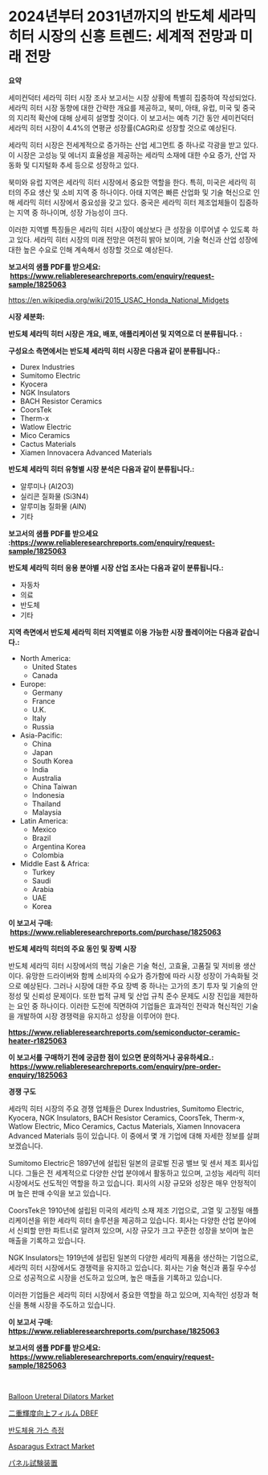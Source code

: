 <p><h1>2024년부터 2031년까지의 반도체 세라믹 히터 시장의 신흥 트렌드: 세계적 전망과 미래 전망</h1></p><p><strong>요약</strong></p>
<p><p>세미컨덕터 세라믹 히터 시장 조사 보고서는 시장 상황에 특별히 집중하여 작성되었다. 세라믹 히터 시장 동향에 대한 간략한 개요를 제공하고, 북미, 아태, 유럽, 미국 및 중국의 지리적 확산에 대해 상세히 설명할 것이다. 이 보고서는 예측 기간 동안 세미컨덕터 세라믹 히터 시장이 4.4%의 연평균 성장률(CAGR)로 성장할 것으로 예상된다.</p><p>세라믹 히터 시장은 전세계적으로 증가하는 산업 세그먼트 중 하나로 각광을 받고 있다. 이 시장은 고성능 및 에너지 효율성을 제공하는 세라믹 소재에 대한 수요 증가, 산업 자동화 및 디지털화 추세 등으로 성장하고 있다.</p><p>북미와 유럽 지역은 세라믹 히터 시장에서 중요한 역할을 한다. 특히, 미국은 세라믹 히터의 주요 생산 및 소비 지역 중 하나이다. 아태 지역은 빠른 산업화 및 기술 혁신으로 인해 세라믹 히터 시장에서 중요성을 갖고 있다. 중국은 세라믹 히터 제조업체들이 집중하는 지역 중 하나이며, 성장 가능성이 크다.</p><p>이러한 지역별 특징들은 세라믹 히터 시장이 예상보다 큰 성장을 이루어낼 수 있도록 하고 있다. 세라믹 히터 시장의 미래 전망은 여전히 밝아 보이며, 기술 혁신과 산업 성장에 대한 높은 수요로 인해 계속해서 성장할 것으로 예상된다.</p></p>
<p><strong>보고서의 샘플 PDF를 받으세요: &nbsp;<a href="https://www.reliableresearchreports.com/enquiry/request-sample/1825063">https://www.reliableresearchreports.com/enquiry/request-sample/1825063</a></strong></p>
<p><a href="https://en.wikipedia.org/wiki/2015_USAC_Honda_National_Midgets">https://en.wikipedia.org/wiki/2015_USAC_Honda_National_Midgets</a></p>
<p><strong>시장 세분화:</strong></p>
<p><strong> 반도체 세라믹 히터 시장은 개요, 배포, 애플리케이션 및 지역으로 더 분류됩니다. :</strong></p>
<p><strong>구성요소 측면에서는 반도체 세라믹 히터 시장은 다음과 같이 분류됩니다.:</strong></p>
<p><ul><li>Durex Industries</li><li>Sumitomo Electric</li><li>Kyocera</li><li>NGK Insulators</li><li>BACH Resistor Ceramics</li><li>CoorsTek</li><li>Therm-x</li><li>Watlow Electric</li><li>Mico Ceramics</li><li>Cactus Materials</li><li>Xiamen Innovacera Advanced Materials</li></ul></p>
<p><strong> 반도체 세라믹 히터 유형별 시장 분석은 다음과 같이 분류됩니다.:</strong></p>
<p><ul><li>알루미나 (Al2O3)</li><li>실리콘 질화물 (Si3N4)</li><li>알루미늄 질화물 (AlN)</li><li>기타</li></ul></p>
<p><strong>보고서의 샘플 PDF를 받으세요 :<a href="https://www.reliableresearchreports.com/enquiry/request-sample/1825063">https://www.reliableresearchreports.com/enquiry/request-sample/1825063</a></strong></p>
<p><strong> 반도체 세라믹 히터 응용 분야별 시장 산업 조사는 다음과 같이 분류됩니다.:</strong></p>
<p><ul><li>자동차</li><li>의료</li><li>반도체</li><li>기타</li></ul></p>
<p><strong>지역 측면에서 반도체 세라믹 히터 지역별로 이용 가능한 시장 플레이어는 다음과 같습니다.:</strong></p>
<p><ul>
    <li>
        North America:
        <ul>
            <li>United States</li>
            <li>Canada</li>
        </ul>
    </li>
    <li>
        Europe:
        <ul>
            <li>Germany</li>
            <li>France</li>
            <li>U.K.</li>
            <li>Italy</li>
            <li>Russia</li>
        </ul>
    </li>
    <li>
        Asia-Pacific:
        <ul>
            <li>China</li>
            <li>Japan</li>
            <li>South Korea</li>
            <li>India</li>
            <li>Australia</li>
            <li>China Taiwan</li>
            <li>Indonesia</li>
            <li>Thailand</li>
            <li>Malaysia</li>
        </ul>
    </li>
    <li>
        Latin America:
        <ul>
            <li>Mexico</li>
            <li>Brazil</li>
            <li>Argentina Korea</li>
            <li>Colombia</li>
        </ul>
    </li>
    <li>
        Middle East & Africa:
        <ul>
            <li>Turkey</li>
            <li>Saudi</li>
            <li>Arabia</li>
            <li>UAE</li>
            <li>Korea</li>
        </ul>
    </li>
    </ul></p>
<p><strong>이 보고서 구매: &nbsp;<a href="https://www.reliableresearchreports.com/purchase/1825063">https://www.reliableresearchreports.com/purchase/1825063</a></strong></p>
<p><strong>반도체 세라믹 히터의 주요 동인 및 장벽 시장</strong></p>
<p><p>반도체 세라믹 히터 시장에서의 핵심 기술은 기술 혁신, 고효율, 고품질 및 저비용 생산이다. 유망한 드라이버와 함께 소비자의 수요가 증가함에 따라 시장 성장이 가속화될 것으로 예상된다. 그러나 시장에 대한 주요 장벽 중 하나는 고가의 초기 투자 및 기술의 안정성 및 신뢰성 문제이다. 또한 법적 규제 및 산업 규칙 준수 문제도 시장 진입을 제한하는 요인 중 하나이다. 이러한 도전에 직면하여 기업들은 효과적인 전략과 혁신적인 기술을 개발하여 시장 경쟁력을 유지하고 성장을 이루어야 한다.</p></p>
<p><strong><a href="https://www.reliableresearchreports.com/semiconductor-ceramic-heater-r1825063">https://www.reliableresearchreports.com/semiconductor-ceramic-heater-r1825063</a></strong></p>
<p><strong>이 보고서를 구매하기 전에 궁금한 점이 있으면 문의하거나 공유하세요.: &nbsp;<a href="https://www.reliableresearchreports.com/enquiry/pre-order-enquiry/1825063">https://www.reliableresearchreports.com/enquiry/pre-order-enquiry/1825063</a></strong></p>
<p><strong>경쟁 구도</strong></p>
<p><p>세라믹 히터 시장의 주요 경쟁 업체들은 Durex Industries, Sumitomo Electric, Kyocera, NGK Insulators, BACH Resistor Ceramics, CoorsTek, Therm-x, Watlow Electric, Mico Ceramics, Cactus Materials, Xiamen Innovacera Advanced Materials 등이 있습니다. 이 중에서 몇 개 기업에 대해 자세한 정보를 살펴보겠습니다.</p><p>Sumitomo Electric은 1897년에 설립된 일본의 글로벌 진공 밸브 및 센서 제조 회사입니다. 그들은 전 세계적으로 다양한 산업 분야에서 활동하고 있으며, 고성능 세라믹 히터 시장에서도 선도적인 역할을 하고 있습니다. 회사의 시장 규모와 성장은 매우 안정적이며 높은 판매 수익을 보고 있습니다.</p><p>CoorsTek은 1910년에 설립된 미국의 세라믹 소재 제조 기업으로, 고열 및 고정밀 애플리케이션을 위한 세라믹 히터 솔루션을 제공하고 있습니다. 회사는 다양한 산업 분야에서 신뢰할 만한 파트너로 알려져 있으며, 시장 규모가 크고 꾸준한 성장을 보이며 높은 매출을 기록하고 있습니다.</p><p>NGK Insulators는 1919년에 설립된 일본의 다양한 세라믹 제품을 생산하는 기업으로, 세라믹 히터 시장에서도 경쟁력을 유지하고 있습니다. 회사는 기술 혁신과 품질 우수성으로 성공적으로 시장을 선도하고 있으며, 높은 매출을 기록하고 있습니다.</p><p>이러한 기업들은 세라믹 히터 시장에서 중요한 역할을 하고 있으며, 지속적인 성장과 혁신을 통해 시장을 주도하고 있습니다.</p></p>
<p><strong>이 보고서 구매: &nbsp; <a href="https://www.reliableresearchreports.com/purchase/1825063">https://www.reliableresearchreports.com/purchase/1825063</a></strong></p>
<p><strong>보고서의 샘플 PDF를 받으세요: &nbsp;<a href="https://www.reliableresearchreports.com/enquiry/request-sample/1825063">https://www.reliableresearchreports.com/enquiry/request-sample/1825063</a></strong><strong></strong></p>
<p>&nbsp;</p>
<p><p><a href="https://github.com/hlspriggs/Market-Research-Report-List-1/blob/main/balloon-ureteral-dilators-market.md">Balloon Ureteral Dilators Market</a></p><p><a href="https://github.com/RandallRunte2023/Market-Research-Report-List-2/blob/main/4324043122762.md">二重輝度向上フィルム DBEF</a></p><p><a href="https://github.com/LuckeyCorbin/Market-Research-Report-List-1/blob/main/4702258124202.md">반도체용 가스 측정</a></p><p><a href="https://medium.com/@jeancoleman732/asparagus-extract-market-share-and-new-trends-analysis-by-its-type-application-end-use-and-e3e57f2a1c64">Asparagus Extract Market</a></p><p><a href="https://github.com/DanykaKilback/Market-Research-Report-List-2/blob/main/2603120122763.md">パネル試験装置</a></p></p>